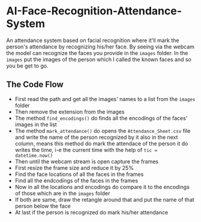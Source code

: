 # AI-Face-Recognition-Attendance-System
An attendance system based on facial recognition where it'll mark the person's attendance by recognizing his/her face. 
By seeing via the webcam the model can recognize the faces you provide in the ```images``` folder. In the ```images``` 
put the images of the person which I called the known faces and so you be get to go. 

## The Code Flow
-	First read the path and get all the images' names to a list from the ```images``` folder
-	Then remove the extension from the images
-	The method ```find_encodings()``` do finds all the encodings of the faces' images in the list
-	The method ```mark_attendance()``` do opens the ```Attendance_Sheet.csv``` file and write the name of the person recognized by it also in the next column, 
means this method do mark the attendace of the person 
it do writes the time, i-e the current time with the help of ```tic = datetime.now()```
-	Then until the webcam stream is open capture the frames
-	First resize the frame size and reduce it by 25%
-	Find the face locations of all the faces in the frames
-	Find all the endcodings of the faces in the frames
-	Now in all the locations and encodings do compare it to the encodings of those which are in the ```images``` folder
-	If both are same, draw the retangle around that and put the name of that person below the face
-	At last if the person is recognized do mark his/her attendance